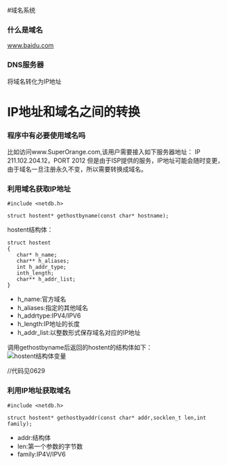 #域名系统
### 什么是域名
www.baidu.com
### DNS服务器
将域名转化为IP地址
# IP地址和域名之间的转换
### 程序中有必要使用域名吗
比如访问www.SuperOrange.com,该用户需要接入如下服务器地址：
IP 211.102.204.12，PORT 2012
但是由于ISP提供的服务，IP地址可能会随时变更，由于域名一旦注册永久不变，所以需要转换成域名。

### 利用域名获取IP地址
```
#include <netdb.h>

struct hostent* gethostbyname(const char* hostname);
```
hostent结构体：
```
struct hostent
{
   char* h_name;
   char** h_aliases;
   int h_addr_type;
   inth_length;
   char** h_addr_list;
}
```
- h_name:官方域名
- h_aliases:指定的其他域名
- h_addrtype:IPV4/IPV6
- h_length:IP地址的长度
- h_addr_list:以整数形式保存域名对应的IP地址

调用gethostbyname后返回的hostent的结构体如下：
</br>![hostent结构体变量](http://)</br>

//代码见0629

### 利用IP地址获取域名
```
#include <netdb.h>

struct hostent* gethostbyaddr(const char* addr,socklen_t len,int family);
```
- addr:结构体
- len:第一个参数的字节数
- family:IP4V/IPV6


